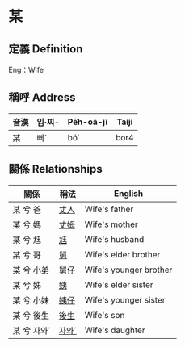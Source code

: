 # 某
## 定義 Definition




Eng：Wife

## 稱呼 Address

音漢 | 임·찌- | Pe̍͘h-oā-jī | Taiji
--- | --- | --- | --- 
某 | 뻐ˊ | bó͘ | bor4 


## 關係 Relationships

關係 | 稱法 | English
--- | --- | --- 
某 兮 爸 | [丈人](member62.md) | Wife's father
某 兮 媽 | [丈姆](member63.md) | Wife's mother
某 兮 尪 | [尪](member17.md) | Wife's husband
某 兮 哥 | [舅](member64.md) | Wife's elder brother
某 兮 小弟 | [舅仔](member66.md) | Wife's younger brother
某 兮 姊 | [姨](member65.md) | Wife's elder sister
某 兮 小妹 | [姨仔](member67.md) | Wife's younger sister
某 兮 後生 | [後生](member19.md) | Wife's son
某 兮 자와ˊ | [자와ˊ](member20.md) | Wife's daughter
